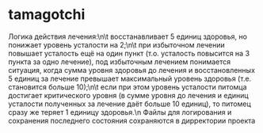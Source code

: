 # tamagotchi
Логика действия лечения:\n\t
   восстанавливает 5 единиц здоровья, но понижает уровень усталости на 2;\n\t 
   при избыточном лечении повышает усталость ещё на один пункт (т.о. усталость повысится на 3 пункта за одно лечение), под избыточным лечением понимается ситуация, когда    сумма уровня здоровья до лечения и восстановленных 5 единиц за лечение превышает максимальный уровень здоровья (т.е. становится больше 10);\n\t
   если при этом уровень усталости питомца достигает критического уровня (в сумме уровня до лечения и единиц усталости полученных за лечение даёт больше 10 единиц), то      питомец сразу же теряет 1 единицу здоровья.\n
Файлы для логирования и сохранения последнего состояния сохраняются в дирректории проекта
